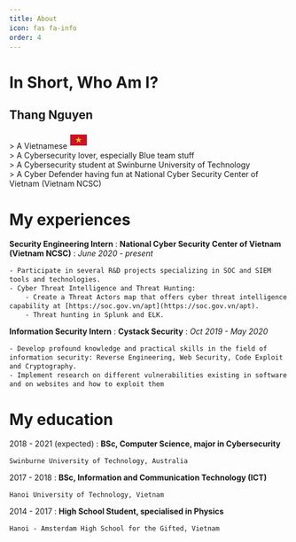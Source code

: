 ```yaml
---
title: About
icon: fas fa-info
order: 4
---
```


# In Short, Who Am I?
## **Thang Nguyen**
\> A Vietnamese ![vietnam](assets/img/vietnam.png) \
\> A Cybersecurity lover, especially Blue team stuff \
\> A Cybersecurity student at Swinburne University of Technology \
\> A Cyber Defender having fun at National Cyber Security Center of Vietnam (Vietnam NCSC)

# My experiences
**Security Engineering Intern**
: **National Cyber Security Center of Vietnam (Vietnam NCSC)**
: *June 2020 - present*
    
    - Participate in several R&D projects specializing in SOC and SIEM tools and technologies.
    - Cyber Threat Intelligence and Threat Hunting:
        - Create a Threat Actors map that offers cyber threat intelligence capability at [https://soc.gov.vn/apt](https://soc.gov.vn/apt).
        - Threat hunting in Splunk and ELK.

**Information Security Intern**
: **Cystack Security** 
: *Oct 2019 - May 2020*

    - Develop profound knowledge and practical skills in the field of information security: Reverse Engineering, Web Security, Code Exploit and Cryptography.
    - Implement research on different vulnerabilities existing in software and on websites and how to exploit them


# My education

2018 - 2021 (expected)
:   **BSc, Computer Science, major in Cybersecurity**

    Swinburne University of Technology, Australia


2017 - 2018
:   **BSc, Information and Communication Technology (ICT)**

    Hanoi University of Technology, Vietnam

2014 - 2017
:   **High School Student, specialised in Physics**

    Hanoi - Amsterdam High School for the Gifted, Vietnam